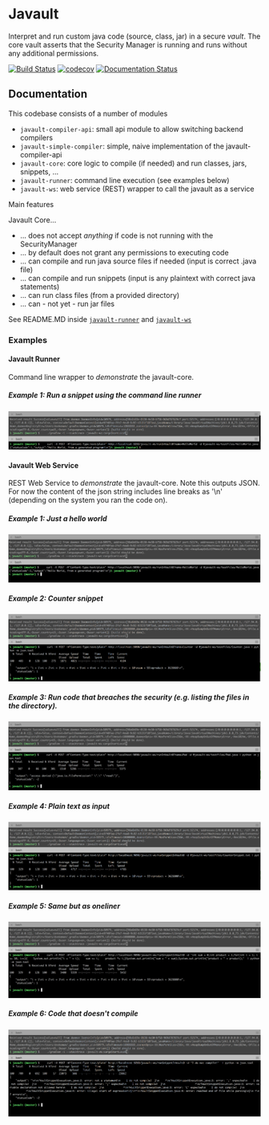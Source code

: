 # Javault

Interpret and run custom java code (source, class, jar) in a secure _vault_. The core vault asserts that
the Security Manager is running and runs without any additional permissions.

[![Build Status](https://travis-ci.org/dvekeman/javault.svg?branch=master)](https://travis-ci.org/dvekeman/javault)
[![codecov](https://codecov.io/gh/dvekeman/javault/branch/master/graph/badge.svg)](https://codecov.io/gh/dvekeman/javault)
[![Documentation Status](https://readthedocs.org/projects/javault/badge/?version=latest)](http://javault.readthedocs.io/en/latest/?badge=latest)

## Documentation

This codebase consists of a number of modules

- ```javault-compiler-api```: small api module to allow switching backend compilers
- ```javault-simple-compiler```: simple, naive implementation of the javault-compiler-api
- ```javault-core```: core logic to compile (if needed) and run classes, jars, snippets, ...
- ```javault-runner```: command line execution (see examples below)
- ```javault-ws```: web service (REST) wrapper to call the javault as a service

Main features

Javault Core...
- ... does not accept *anything* if code is not running with the SecurityManager
- ... by default does not grant any permissions to executing code
- ... can compile and run java source files if needed (input is correct .java file)
- ... can compile and run snippets (input is any plaintext with correct java statements)
- ... can run class files (from a provided directory)
- ... can - not yet - run jar files

See README.MD inside
[```javault-runner```](https://github.com/dvekeman/javault/blob/master/javault-runner/README.MD) and
[```javault-ws```](https://github.com/dvekeman/javault/blob/master/javault-ws/README.MD)

### Examples

#### Javault Runner

Command line wrapper to _demonstrate_ the javault-core.

##### Example 1: Run a snippet using the command line runner

![Command line usage](https://github.com/dvekeman/javault/blob/master/doc/img/javault-runner-example1.png "Command line usage (javault-runner)")

#### Javault Web Service

REST Web Service to _demonstrate_ the javault-core. Note this outputs JSON. For now the content of the json string includes line breaks as '\n' (depending on the system you ran the code on).

##### Example 1: Just a hello world

![Web Service usage](https://github.com/dvekeman/javault/blob/master/doc/img/javault-ws-example1.png "Web Service usage (javault-ws)")

##### Example 2: Counter snippet

![Web Service usage](https://github.com/dvekeman/javault/blob/master/doc/img/javault-ws-example2.png "Web Service usage (javault-ws)")

##### Example 3: Run code that breaches the security (e.g. listing the files in the directory).

![Web Service usage](https://github.com/dvekeman/javault/blob/master/doc/img/javault-ws-example3.png "Web Service usage (javault-ws)")

##### Example 4: Plain text as input

![Web Service compilation exception](https://github.com/dvekeman/javault/blob/master/doc/img/javault-ws-example4.png "Web Service usage with compilation exception (javault-ws)")

##### Example 5: Same but as oneliner

![Web Service compilation exception](https://github.com/dvekeman/javault/blob/master/doc/img/javault-ws-example5.png "Web Service usage with compilation exception (javault-ws)")

##### Example 6: Code that doesn't compile

![Web Service compilation exception](https://github.com/dvekeman/javault/blob/master/doc/img/javault-ws-example6.png "Web Service usage with compilation exception (javault-ws)")

